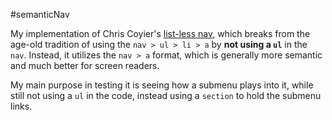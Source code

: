 #semanticNav

My implementation of Chris Coyier's [list-less nav](http://css-tricks.com/navigation-in-lists-to-be-or-not-to-be/), which breaks from the age-old tradition of using the `nav > ul > li > a` by **not using a `ul`** in the `nav`. Instead, it utilizes the `nav > a` format, which is generally more semantic and much better for screen readers.


My main purpose in testing it is seeing how a submenu plays into it, while still not using a `ul` in the code, instead using a `section` to hold the submenu links.